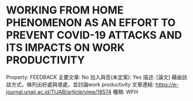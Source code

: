 # WORKING FROM HOME PHENOMENON AS AN EFFORT TO PREVENT COVID-19 ATTACKS AND ITS IMPACTS ON WORK PRODUCTIVITY

Property: FEEDBACK
主要文章: No
加入與否(未定案): Yes
描述: [論文] 藉由訪談方式，條列出好處與壞處，並討論work productivity
文章連結: https://e-journal.unair.ac.id/TIJAB/article/view/18574
種類: WFH
